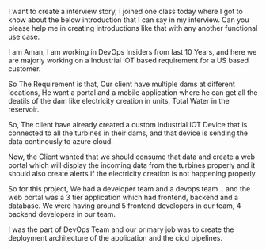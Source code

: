 I want to create a interview story, I joined one class today where I got to know about the below introduction that I can say in my interview. Can you please help me in creating introductions like that with any another functional use case.

I am Aman, I am working in DevOps Insiders from last 10 Years,
and here we are majorly working on a Industrial IOT based
requirement for a US based customer.

So The Requirement is that, Our client have multiple dams at
different locations, He want a portal and a mobile application
where he can get all the deatils of the dam like electricity creation
in units, Total Water in the reservoir.

So, The client have already created a custom industrial IOT
Device that is connected to all the turbines in their dams, and that
device is sending the data continously to azure cloud.

Now, the Client wanted that we should consume that data and
create a web portal which will display the incoming data from the
turbines properly and it should also create alerts if the electricity
creation is not happening properly.

So for this project, We had a developer team and a devops
team .. and the web portal was a 3 tier application which had
frontend, backend and a database. We were having around 5
frontend developers in our team, 4 backend developers in our
team.

I was the part of DevOps Team and our primary job was to create
the deployment architecture of the application and the cicd
pipelines.